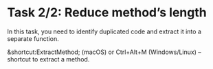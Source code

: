 # Task 2/2: Reduce method’s length

In this task, you need to identify duplicated code and extract it into a separate function.

<div class="hint" title="Shortcut for Extract method refactoring">

&shortcut:ExtractMethod; (macOS) or Ctrl+Alt+M (Windows/Linux) – shortcut to extract a method.
</div>
